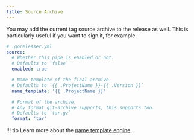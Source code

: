 ```yaml
---
title: Source Archive
---
```


You may add the current tag source archive to the release as well. This is particularly
useful if you want to sign it, for example.

```yaml
# .goreleaser.yml
source:
  # Whether this pipe is enabled or not.
  # Defaults to `false`
  enabled: true

  # Name template of the final archive.
  # Defaults to `{{ .ProjectName }}-{{ .Version }}`
  name_template: '{{ .ProjectName }}'

  # Format of the archive.
  # Any format git-archive supports, this supports too.
  # Defaults to `tar.gz`
  format: 'tar'
```

!!! tip
    Learn more about the [name template engine](/customization/templates).
